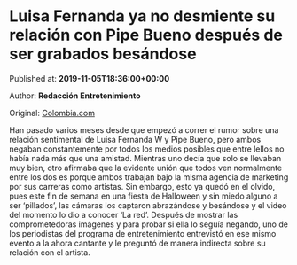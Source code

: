 
# Luisa Fernanda ya no desmiente su relación con Pipe Bueno después de ser grabados besándose

Published at: **2019-11-05T18:36:00+00:00**

Author: **Redacción Entretenimiento**

Original: [Colombia.com](https://www.colombia.com/entretenimiento/entretenimiento-y-farandula/video-de-pipe-bueno-y-luisa-fernanda-w-besandose-246574)

Han pasado varios meses desde que empezó a correr el rumor sobre una relación sentimental de Luisa Fernanda W y Pipe Bueno, pero ambos negaban constantemente por todos los medios posibles que entre lellos no había nada más que una amistad.
Mientras uno decía que solo se llevaban muy bien, otro afirmaba que la evidente unión que todos ven normalmente entre los dos es porque ambos trabajan bajo la misma agencia de marketing por sus carreras como artistas.
Sin embargo, esto ya quedó en el olvido, pues este fin de semana en una fiesta de Halloween y sin miedo alguno a ser ‘pillados’, las cámaras los captaron abrazándose y besándose y el video del momento lo dio a conocer ‘La red’.
Después de mostrar las comprometedoras imágenes y para probar si ella lo seguía negando, uno de los periodistas del programa de entretenimiento entrevistó en ese mismo evento a la ahora cantante y le preguntó de manera indirecta sobre su relación con el artista. 
